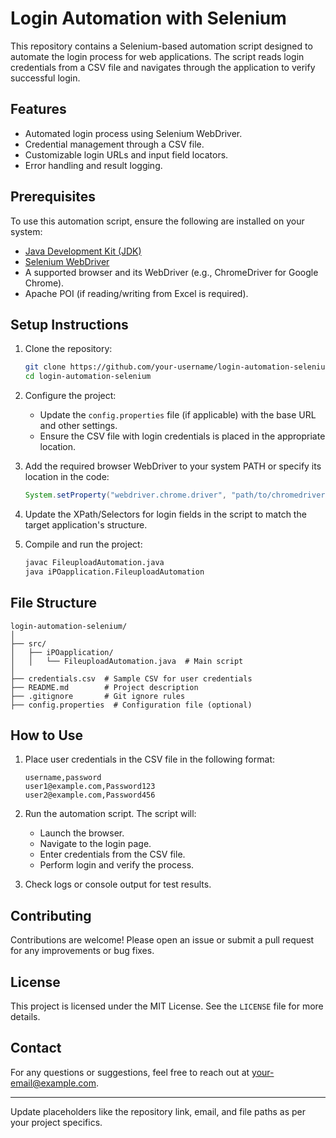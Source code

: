 
# Login Automation with Selenium  

This repository contains a Selenium-based automation script designed to automate the login process for web applications. The script reads login credentials from a CSV file and navigates through the application to verify successful login.  

## Features  
- Automated login process using Selenium WebDriver.  
- Credential management through a CSV file.  
- Customizable login URLs and input field locators.  
- Error handling and result logging.  

## Prerequisites  
To use this automation script, ensure the following are installed on your system:  
- [Java Development Kit (JDK)](https://www.oracle.com/java/technologies/javase-jdk11-downloads.html)  
- [Selenium WebDriver](https://www.selenium.dev/downloads/)  
- A supported browser and its WebDriver (e.g., ChromeDriver for Google Chrome).  
- Apache POI (if reading/writing from Excel is required).  

## Setup Instructions  

1. Clone the repository:  
   ```bash  
   git clone https://github.com/your-username/login-automation-selenium.git  
   cd login-automation-selenium  
   ```  

2. Configure the project:  
   - Update the `config.properties` file (if applicable) with the base URL and other settings.  
   - Ensure the CSV file with login credentials is placed in the appropriate location.  

3. Add the required browser WebDriver to your system PATH or specify its location in the code:  
   ```java  
   System.setProperty("webdriver.chrome.driver", "path/to/chromedriver");  
   ```  

4. Update the XPath/Selectors for login fields in the script to match the target application's structure.  

5. Compile and run the project:  
   ```bash  
   javac FileuploadAutomation.java  
   java iPOapplication.FileuploadAutomation  
   ```  

## File Structure  

```
login-automation-selenium/  
│  
├── src/  
│   ├── iPOapplication/  
│   │   └── FileuploadAutomation.java  # Main script  
│  
├── credentials.csv  # Sample CSV for user credentials  
├── README.md        # Project description  
├── .gitignore       # Git ignore rules  
├── config.properties  # Configuration file (optional)  
```  

## How to Use  

1. Place user credentials in the CSV file in the following format:  
   ```
   username,password  
   user1@example.com,Password123  
   user2@example.com,Password456  
   ```  

2. Run the automation script. The script will:  
   - Launch the browser.  
   - Navigate to the login page.  
   - Enter credentials from the CSV file.  
   - Perform login and verify the process.  

3. Check logs or console output for test results.  

## Contributing  

Contributions are welcome! Please open an issue or submit a pull request for any improvements or bug fixes.  

## License  

This project is licensed under the MIT License. See the `LICENSE` file for more details.  

## Contact  

For any questions or suggestions, feel free to reach out at [your-email@example.com](hachnatkhan@gmail.com).  

--- 

Update placeholders like the repository link, email, and file paths as per your project specifics.
